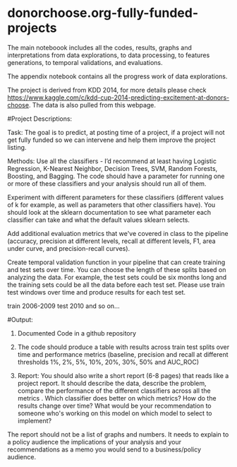 # donorchoose.org-fully-funded-projects

The main noteboook includes all the codes, results, graphs and interpretations from data explorations, to data processing, to features generations, to temporal validations, and evaluations. 

The appendix notebook contains all the progress work of data explorations. 

The project is derived from KDD 2014, for more details please check https://www.kaggle.com/c/kdd-cup-2014-predicting-excitement-at-donors-choose. The data is also pulled from this webpage. 



#Project Descriptions:

Task: 
The goal is to predict, at posting time of a project, if a project will not get fully funded so we can intervene and help them improve the project listing.


Methods:
Use all the classifiers - I’d recommend at least having Logistic Regression, K-Nearest Neighbor, Decision Trees, SVM, Random Forests, Boosting, and Bagging. The code should have a parameter for running one or more of these classifiers and your analysis should run all of them.

Experiment with different parameters for these classifiers (different values of k for example, as well as parameters that other classifiers have). You should look at the sklearn documentation to see what parameter each classifier can take and what the default values sklearn selects.

Add additional evaluation metrics that we've covered in class to the pipeline (accuracy, precision at different levels, recall at different levels, F1, area under curve, and precision-recall curves).

Create temporal validation function in your pipeline that can create training and test sets over time. You can choose the length of these splits based on analyzing the data. For example, the test sets could be six months long and the training sets could be all the data before each test set. Please use train test windows over time and produce results for each test set.

train 2006-2009 test 2010 and so on...


#Output: 
1. Documented Code in a github repository

2. The code should produce a table with results across train test splits over time and performance metrics (baseline, precision and recall at different thresholds 1%, 2%, 5%, 10%, 20%, 30%, 50% and AUC_ROC)

3. Report: You should also write a short report (6-8 pages) that reads like a project report. It should describe the data, describe the problem, compare the performance of the different classifiers across all the metrics . Which classifier does better on which metrics? How do the results change over time? What would be your recommendation to someone who's working on this model on which model to select to implement? 

The report should not be a list of graphs and numbers. It needs to explain to a policy audience the implications of your analysis and your recommendations as a memo you would send to a business/policy audience.
